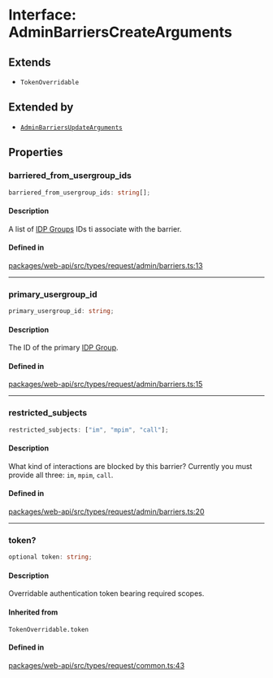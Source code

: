 # Interface: AdminBarriersCreateArguments

## Extends

- `TokenOverridable`

## Extended by

- [`AdminBarriersUpdateArguments`](Interface.AdminBarriersUpdateArguments.md)

## Properties

### barriered\_from\_usergroup\_ids

```ts
barriered_from_usergroup_ids: string[];
```

#### Description

A list of [IDP Groups](https://slack.com/help/articles/115001435788-Connect-identity-provider-groups-to-your-Enterprise-Grid-org) IDs ti associate with the barrier.

#### Defined in

[packages/web-api/src/types/request/admin/barriers.ts:13](https://github.com/slackapi/node-slack-sdk/blob/main/packages/web-api/src/types/request/admin/barriers.ts#L13)

***

### primary\_usergroup\_id

```ts
primary_usergroup_id: string;
```

#### Description

The ID of the primary [IDP Group](https://slack.com/help/articles/115001435788-Connect-identity-provider-groups-to-your-Enterprise-Grid-org).

#### Defined in

[packages/web-api/src/types/request/admin/barriers.ts:15](https://github.com/slackapi/node-slack-sdk/blob/main/packages/web-api/src/types/request/admin/barriers.ts#L15)

***

### restricted\_subjects

```ts
restricted_subjects: ["im", "mpim", "call"];
```

#### Description

What kind of interactions are blocked by this barrier?
Currently you must provide all three: `im`, `mpim`, `call`.

#### Defined in

[packages/web-api/src/types/request/admin/barriers.ts:20](https://github.com/slackapi/node-slack-sdk/blob/main/packages/web-api/src/types/request/admin/barriers.ts#L20)

***

### token?

```ts
optional token: string;
```

#### Description

Overridable authentication token bearing required scopes.

#### Inherited from

`TokenOverridable.token`

#### Defined in

[packages/web-api/src/types/request/common.ts:43](https://github.com/slackapi/node-slack-sdk/blob/main/packages/web-api/src/types/request/common.ts#L43)
